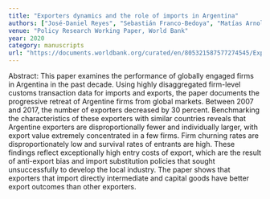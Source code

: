 ```yaml
---
title: "Exporters dynamics and the role of imports in Argentina"
authors: ["José‑Daniel Reyes", "Sebastián Franco‑Bedoya", "Matías Arnoletto"]
venue: "Policy Research Working Paper, World Bank"
year: 2020
category: manuscripts
url: "https://documents.worldbank.org/curated/en/805321587577274545/Exporters-Dynamics-and-the-Role-of-Imports-in-Argentina"
---
```

Abstract: This paper examines the performance of globally engaged firms in Argentina in the past decade. Using highly disaggregated firm-level customs transaction data for imports and exports, the paper documents the progressive retreat of Argentine firms from global markets. Between 2007 and 2017, the number of exporters decreased by 30 percent. Benchmarking the characteristics of these exporters with similar countries reveals that Argentine exporters are disproportionally fewer and individually larger, with export value extremely concentrated in a few firms. Firm churning rates are disproportionately low and survival rates of entrants are high. These findings reflect exceptionally high entry costs of export, which are the result of anti-export bias and import substitution policies that sought unsuccessfully to develop the local industry. The paper shows that exporters that import directly intermediate and capital goods have better export outcomes than other exporters.
